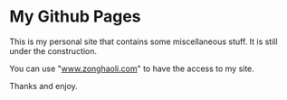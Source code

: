 # My Github Pages 

This is my personal site that contains some miscellaneous stuff. It is still under the construction.

You can use "www.zonghaoli.com" to have the access to my site.

Thanks and enjoy.

